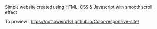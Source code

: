 Simple website created using HTML, CSS &amp; Javascript with smooth scroll effect

To preview :
https://notsoweird101.github.io/Color-responsive-site/

